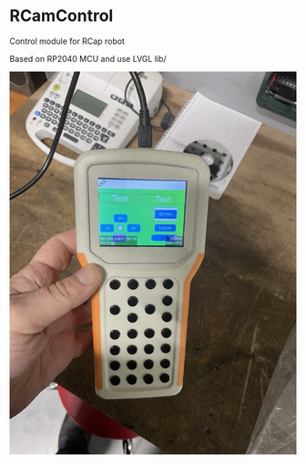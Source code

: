 # RCamControl
Control module for RCap robot

Based on RP2040 MCU and use LVGL lib/

<picture>

  <img alt="" src="photo_5467622019714634694_y.jpg">
</picture>
